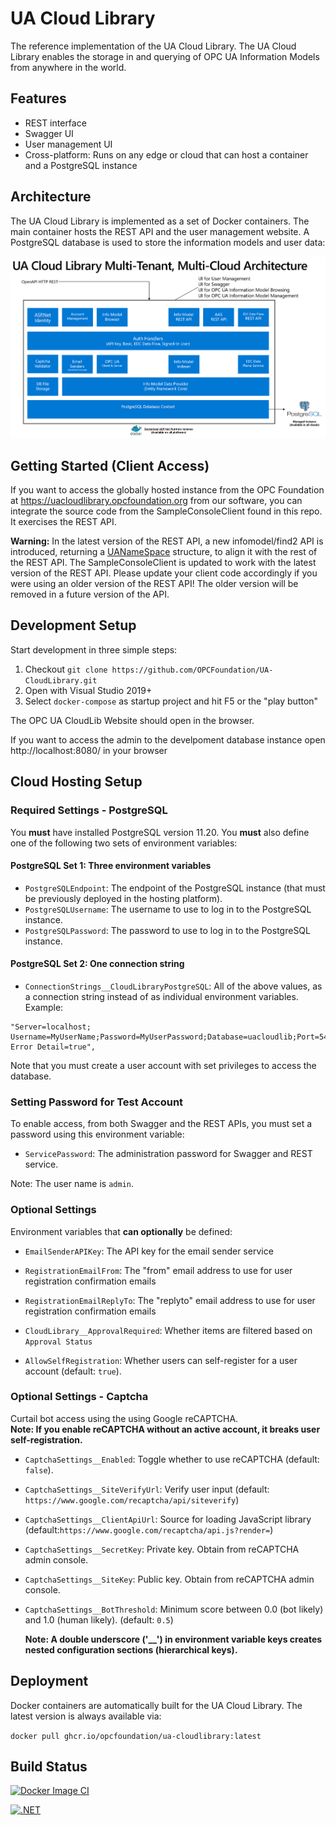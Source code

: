# UA Cloud Library

The reference implementation of the UA Cloud Library. The UA Cloud Library enables the storage in and querying of OPC UA Information Models from anywhere in the world. 

## Features

* REST interface
* Swagger UI
* User management UI
* Cross-platform: Runs on any edge or cloud that can host a container and a PostgreSQL instance

## Architecture

The UA Cloud Library is implemented as a set of Docker containers. The main container hosts the REST API and the user management website. A PostgreSQL database is used to store the information models and user data:

![Architecture](https://raw.githubusercontent.com/OPCFoundation/UA-CloudLibrary/main/docs/architecture.png)

## Getting Started (Client Access)

If you want to access the globally hosted instance from the OPC Foundation at https://uacloudlibrary.opcfoundation.org from our software, you can integrate the source code from the SampleConsoleClient found in this repo. It exercises the REST API.

**Warning:** In the latest version of the REST API, a new infomodel/find2 API is introduced, returning a [UANameSpace](https://raw.githubusercontent.com/OPCFoundation/UA-CloudLibrary/refs/heads/main/Opc.Ua.CloudLib.Client/Models/UANameSpace.cs) structure, to align it with the rest of the REST API. The SampleConsoleClient is updated to work with the latest version of the REST API. Please update your client code accordingly if you were using an older version of the REST API! The older version will be removed in a future version of the API.

## Development Setup

Start development in three simple steps:

1. Checkout ``git clone https://github.com/OPCFoundation/UA-CloudLibrary.git``
2. Open with Visual Studio 2019+
3. Select ``docker-compose`` as startup project and hit F5 or the "play button"

The OPC UA CloudLib Website should open in the browser.

If you want to access the admin to the develpoment database instance open http://localhost:8080/ in your browser


## Cloud Hosting Setup

### Required Settings - PostgreSQL
You **must** have installed PostgreSQL version 11.20. You **must** also define one of the following two sets of environment variables:

#### PostgreSQL Set 1: Three environment variables
* ``PostgreSQLEndpoint``: The endpoint of the PostgreSQL instance (that must be previously deployed in the hosting platform).
* ``PostgreSQLUsername``: The username to use to log in to the PostgreSQL instance.
* ``PostgreSQLPassword``: The password to use to log in to the PostgreSQL instance.

#### PostgreSQL Set 2: One connection string
*  ``ConnectionStrings__CloudLibraryPostgreSQL``: All of the above values, as a connection string instead of as individual environment variables. Example:
```
"Server=localhost; Username=MyUserName;Password=MyUserPassword;Database=uacloudlib;Port=5432;Include Error Detail=true",
```
Note that you must create a user account with set privileges to access the database.

### Setting Password for Test Account
To enable access, from both Swagger and the REST APIs, you must set a password using this environment variable:
* ``ServicePassword``: The administration password for Swagger and REST service.

Note: The user name is ``admin``.

### Optional Settings
Environment variables that **can optionally** be defined:

* ``EmailSenderAPIKey``: The API key for the email sender service
* ``RegistrationEmailFrom``: The "from" email address to use for user registration confirmation emails
* ``RegistrationEmailReplyTo``: The "replyto" email address to use for user registration confirmation emails

* ``CloudLibrary__ApprovalRequired``: Whether items are filtered based on ``Approval Status``
* ``AllowSelfRegistration``: Whether users can self-register for a user account (default: ``true``).

### Optional Settings - Captcha
Curtail bot access using the using Google reCAPTCHA.  
  **Note: If you enable reCAPTCHA without an active account, it breaks user self-registration.**
* ``CaptchaSettings__Enabled``: Toggle whether to use reCAPTCHA (default: ``false``). 
* ``CaptchaSettings__SiteVerifyUrl``: Verify user input (default: ``https://www.google.com/recaptcha/api/siteverify``)
* ``CaptchaSettings__ClientApiUrl``: Source for loading JavaScript library (default:``https://www.google.com/recaptcha/api.js?render=``)
* ``CaptchaSettings__SecretKey``: Private key. Obtain from reCAPTCHA admin console.
* ``CaptchaSettings__SiteKey``: Public key. Obtain from reCAPTCHA admin console.
* ``CaptchaSettings__BotThreshold``: Minimum score between 0.0 (bot likely) and 1.0 (human likely). (default: ``0.5``)

    **Note: A double underscore ('__') in environment variable keys creates nested configuration sections (hierarchical keys).**

## Deployment

Docker containers are automatically built for the UA Cloud Library. The latest version is always available via:

`docker pull ghcr.io/opcfoundation/ua-cloudlibrary:latest`

## Build Status

[![Docker Image CI](https://github.com/OPCFoundation/UA-CloudLibrary/actions/workflows/docker.yml/badge.svg)](https://github.com/OPCFoundation/UA-CloudLibrary/actions/workflows/docker.yml)

[![.NET](https://github.com/OPCFoundation/UA-CloudLibrary/actions/workflows/dotnet.yml/badge.svg)](https://github.com/OPCFoundation/UA-CloudLibrary/actions/workflows/dotnet.yml)


